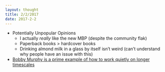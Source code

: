 ```yaml
---
layout: thought
title: 2/2/2017
date: 2017-2-2
---
```


- Potentially Unpopular Opinions
    - I actually _really_ like the new MBP (despite the community flak)
    - Paperback books > hardcover books
    - Drinking almond milk in a glass by itself isn’t weird (can’t understand why people have an issue with this)
- [Bobby Murphy is a prime example of how to work quietly on longer timescales](https://twitter.com/jasdev/status/827288017685639168)
